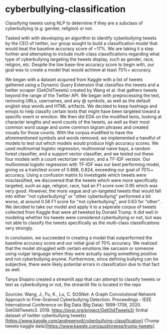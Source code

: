 # cyberbullying-classification

Classifying tweets using NLP to determine if they are a subclass of cyberbullying (e.g. gender, religion) or not.

Tasked with with developing an algorithm to identify cyberbullying tweets by the CEO of twitter, our group sought to build a classification model that would beat the baseline accuracy score of ~17%. We are taking it a step further and attempting to include multi-class classifications regarding what type of cyberbullying targeting the tweets display, such as gender, race, religion, etc. Despite the low base-line accuracy score to begin with, our goal was to create a model that would achieve at least 70%+ accuracy.

We began with a dataset acquired from Kaggle with a list of tweets gathered using a Dynamic Query Extension that classifies the tweets and a twitter scraper (GetOldTweets) created by Wang et al. that gathers tweets beyond the range of the Twitter API. We began with preprocessing the text, removing URLs, usernames, and any @ symbols, as well as the default english stop words and HTML artifacts. We decided to keep hashtags and emojis to help classify certain texts that might have been targeted toward a specific event or emotion. We then did EDA on the modified texts, looking at character lengths and word counts of the tweets, as well as their most common word usage and some common bigram phrases and created visuals for those counts. With the corpus modified to have the aforementioned symbols and words removed, we implemented a handful of models to test out which models would produce high accuracy scores. We used multinomial logistic regression, multinomial naive bays, a random forest classifier, and a support vector classifier, and we tested out these four models with a count vectorizer version, and a TF-IDF version. Our multionimal logistic regression with TF-IDF was our best performing model, giving us a train/test score of 0.888, 0.824, exceeding our goal of 70%+ accuracy. Using a confusion matrix to investigate which tweets were misclassified, we discovered that the tweets which were more specifically targeted, such as age, religion, race, had an F1 score over 0.95 which was very good. However, the more vague and un-targeted tweets that would fall into either "not cyberbullying" or "other cyberbullying" performed a bit worse, at around 0.56 F1 score for "not cyberbullying", and 0.63 for "other". We decided to take our model and apply it to a seperate corpus of tweets collected from Kaggle that were all tweeted by Donald Trump. It did well in modeling whether his tweets were considered cyberbullying or not, but was not able to classify the tweets specifically as the multi-class classifications very strongly.

In conclusion, we succeeded in creating a model that outperformed the baseline accuracy score and our initial goal of 70% accuracy. We realized that the model struggled with certain emotions like sarcasm or someone using vulgar language when they were actually saying something positive and not cyberbullying anyone. Furthermore, since defining bullying can be subjective, there were likely potential errors in classifcation due to that fact as well. 

Tanya Shapiro created a streamlit app that can attempt to classify tweets or text as cyberbullying or not, the streamlit file is located in the repo

Sources:
Wang, J., Fu, K., Lu, C. SOSNet: A Graph Convolutional Network Approach to Fine-Grained Cyberbullying Detection. Proceedings - IEEE International Conference on Big Data (Big Data): 1699-1708, 2020.   
GetOldTweets3. 2019. https://pypi.org/project/GetOldTweets3/
(Initial dataset of twitter cyberbullying tweets)[https://www.kaggle.com/andrewmvd/cyberbullying-classification]
(Trump tweets kaggle data)[https://www.kaggle.com/austinreese/trump-tweets]

